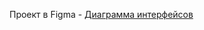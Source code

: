 Проект в Figma - [Диаграмма интерфейсов](https://www.figma.com/file/kZYtymGOIgQiTRYXQ04jps/Diagram?type=whiteboard&node-id=0-1&t=Xr7EqEReuXin48Ex-0)
